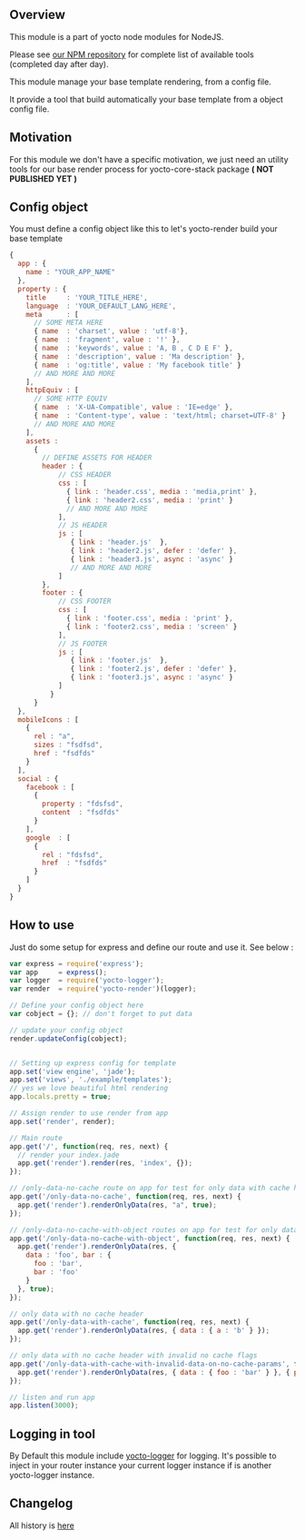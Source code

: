 ## Overview

This module is a part of yocto node modules for NodeJS.

Please see [our NPM repository](https://www.npmjs.com/~yocto) for complete list of available tools (completed day after day).

This module manage your base template rendering, from a config file.

It provide a tool that build automatically your base template from a object config file.

## Motivation

For this module we don't have a specific motivation, we just need an utility tools for our base render process for yocto-core-stack package  **( NOT PUBLISHED YET )**

## Config object

You must define a config object like this to let's yocto-render build your base template

```javascript
{
  app : {
    name : "YOUR_APP_NAME"
  },
  property : {
    title     : 'YOUR_TITLE_HERE',
    language  : 'YOUR_DEFAULT_LANG_HERE',
    meta      : [
      // SOME META HERE
      { name  : 'charset', value : 'utf-8'},
      { name  : 'fragment', value : '!' },
      { name  : 'keywords', value : 'A, B , C D E F' },
      { name  : 'description', value : 'Ma description' },
      { name  : 'og:title', value : 'My facebook title' }
      // AND MORE AND MORE
    ],
    httpEquiv : [
      // SOME HTTP EQUIV
      { name  : 'X-UA-Compatible', value : 'IE=edge' },
      { name  : 'Content-type', value : 'text/html; charset=UTF-8' }
      // AND MORE AND MORE
    ],
    assets :
      { 
        // DEFINE ASSETS FOR HEADER
        header : {
            // CSS HEADER
            css : [ 
              { link : 'header.css', media : 'media,print' },
              { link : 'header2.css', media : 'print' }
              // AND MORE AND MORE
            ],
            // JS HEADER
            js : [
               { link : 'header.js'  }, 
               { link : 'header2.js', defer : 'defer' },
               { link : 'header3.js', async : 'async' }
               // AND MORE AND MORE
            ]
        }, 
        footer : {
            // CSS FOOTER
            css : [
              { link : 'footer.css', media : 'print' },
              { link : 'footer2.css', media : 'screen' }
            ],
            // JS FOOTER
            js : [
               { link : 'footer.js'  }, 
               { link : 'footer2.js', defer : 'defer' },
               { link : 'footer3.js', async : 'async' }
            ]
          }
      }
  },
  mobileIcons : [
    {
      rel : "a",
      sizes : "fsdfsd",
      href : "fsdfds"
    }
  ],
  social : {
    facebook : [
      {
        property : "fdsfsd",
        content  : "fsdfds"
      }
    ],
    google  : [
      {
        rel : "fdsfsd",
        href  : "fsdfds"
      }
    ]
  }
}
```

## How to use

Just do some setup for express and define our route and use it. See below :

```javascript
var express = require('express');
var app     = express();
var logger  = require('yocto-logger');
var render  = require('yocto-render')(logger);

// Define your config object here
var cobject = {}; // don't forget to put data

// update your config object
render.updateConfig(cobject);


// Setting up express config for template
app.set('view engine', 'jade');
app.set('views', './example/templates');
// yes we love beautiful html rendering
app.locals.pretty = true;

// Assign render to use render from app
app.set('render', render);

// Main route
app.get('/', function(req, res, next) {
  // render your index.jade
  app.get('render').render(res, 'index', {});
});

// /only-data-no-cache route on app for test for only data with cache header
app.get('/only-data-no-cache', function(req, res, next) {
  app.get('render').renderOnlyData(res, "a", true);
});

// /only-data-no-cache-with-object routes on app for test for only data with cache header
app.get('/only-data-no-cache-with-object', function(req, res, next) {
  app.get('render').renderOnlyData(res, { 
    data : 'foo', bar : { 
      foo : 'bar',
      bar : 'foo'
    }
  }, true);
});

// only data with no cache header
app.get('/only-data-with-cache', function(req, res, next) {
  app.get('render').renderOnlyData(res, { data : { a : 'b' } });
});

// only data with no cache header with invalid no cache flags
app.get('/only-data-with-cache-with-invalid-data-on-no-cache-params', function(req, res, next) {
  app.get('render').renderOnlyData(res, { data : { foo : 'bar' } }, { params : { foo : 'bar' } });
});

// listen and run app
app.listen(3000);
```

## Logging in tool

By Default this module include [yocto-logger](https://www.npmjs.com/package/yocto-logger) for logging. It's possible to inject in your router instance your current logger instance if is another yocto-logger instance.

## Changelog

All history is [here](https://gitlab.com/yocto-node-modules/yocto-render/blob/master/CHANGELOG.md)